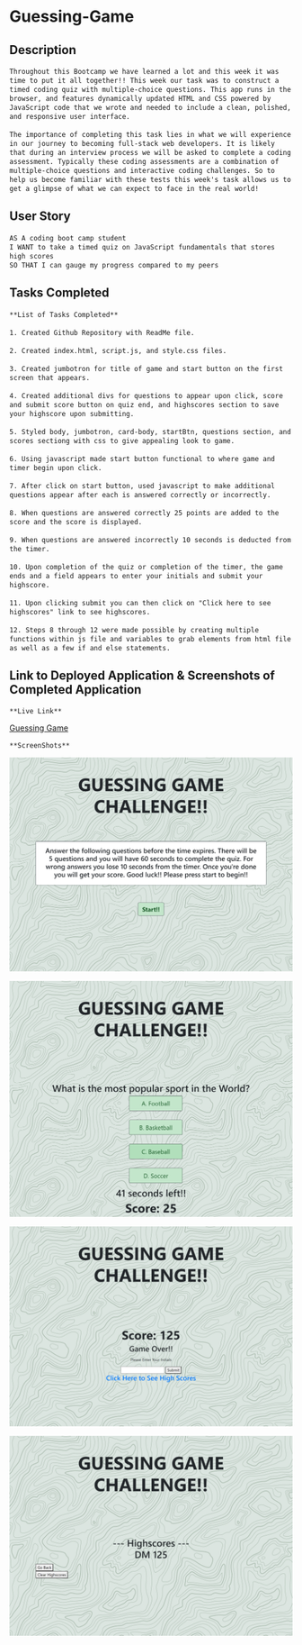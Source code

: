 # Guessing-Game

## Description

    Throughout this Bootcamp we have learned a lot and this week it was time to put it all together!! This week our task was to construct a timed coding quiz with multiple-choice questions. This app runs in the browser, and features dynamically updated HTML and CSS powered by JavaScript code that we wrote and needed to include a clean, polished, and responsive user interface.

    The importance of completing this task lies in what we will experience in our journey to becoming full-stack web developers. It is likely that during an interview process we will be asked to complete a coding assessment. Typically these coding assessments are a combination of multiple-choice questions and interactive coding challenges. So to help us become familiar with these tests this week's task allows us to get a glimpse of what we can expect to face in the real world! 
    
## User Story

```
AS A coding boot camp student
I WANT to take a timed quiz on JavaScript fundamentals that stores high scores
SO THAT I can gauge my progress compared to my peers
```

## Tasks Completed

    **List of Tasks Completed**

    1. Created Github Repository with ReadMe file.

    2. Created index.html, script.js, and style.css files.

    3. Created jumbotron for title of game and start button on the first screen that appears.

    4. Created additional divs for questions to appear upon click, score and submit score button on quiz end, and highscores section to save your highscore upon submitting.

    5. Styled body, jumbotron, card-body, startBtn, questions section, and scores sectiong with css to give appealing look to game.

    6. Using javascript made start button functional to where game and timer begin upon click.

    7. After click on start button, used javascript to make additional questions appear after each is answered correctly or incorrectly.

    8. When questions are answered correctly 25 points are added to the score and the score is displayed.

    9. When questions are answered incorrectly 10 seconds is deducted from the timer. 

    10. Upon completion of the quiz or completion of the timer, the game ends and a field appears to enter your initials and submit your highscore.

    11. Upon clicking submit you can then click on "Click here to see highscores" link to see highscores.

    12. Steps 8 through 12 were made possible by creating multiple functions within js file and variables to grab elements from html file as well as a few if and else statements. 

## Link to Deployed Application & Screenshots of Completed Application

    **Live Link**
[Guessing Game](https://dspark8916.github.io/Guessing-Game/)

    **ScreenShots**
![Start of Quiz](assets/StartofGame.png)

![Question](assets/Question.png)

![End of Quiz](assets/GameEnd.png)

![Highscores](assets/Highscores.png)